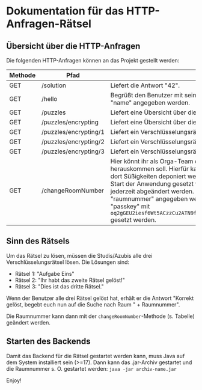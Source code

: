 # Dokumentation für das HTTP-Anfragen-Rätsel

## Übersicht über die HTTP-Anfragen

Die folgenden HTTP-Anfragen können an das Projekt gestellt werden:

| Methode | Pfad | Beschreibung                                                                                                                                                                                                                                                                                                                                                                                                                                                                                                         |
|---|---|----------------------------------------------------------------------------------------------------------------------------------------------------------------------------------------------------------------------------------------------------------------------------------------------------------------------------------------------------------------------------------------------------------------------------------------------------------------------------------------------------------------------|
| GET | /solution | Liefert die Antwort "42".                                                                                                                                                                                                                                                                                                                                                                                                                                                                                            |
| GET | /hello | Begrüßt den Benutzer mit seinem Namen. Der Name kann als Parameter "name" angegeben werden.                                                                                                                                                                                                                                                                                                                                                                                                                          |
| GET | /puzzles | Liefert eine Übersicht über die verfügbaren Rätsel.                                                                                                                                                                                                                                                                                                                                                                                                                                                                  |
| GET | /puzzles/encrypting | Liefert eine Übersicht über die verfügbaren Verschlüsselungsrätsel.                                                                                                                                                                                                                                                                                                                                                                                                                                                  |
| GET | /puzzles/encrypting/1 | Liefert ein Verschlüsselungsrätsel mit einer Caesarverschiebung von 3.                                                                                                                                                                                                                                                                                                                                                                                                                                               |
| GET | /puzzles/encrypting/2 | Liefert ein Verschlüsselungsrätsel mit einer Caesarverschiebung von -4.                                                                                                                                                                                                                                                                                                                                                                                                                                              |
| GET | /puzzles/encrypting/3 | Liefert ein Verschlüsselungsrätsel mit einer Caesarverschiebung von 16.                                                                                                                                                                                                                                                                                                                                                                                                                                              |
| GET | /changeRoomNumber | Hier könnt ihr als Orga-Team die Raumnummer ändern, die als Lösung herauskommen soll. Hierfür kann z.B. ein Besprechungsraum gebucht und dort Süßigkeiten deponiert werden. Die Raumnummer muss bei jedem Start der Anwendung gesetzt werden und kann im laufenden Betrieb jederzeit abgeändert werden. Dafür muss die Raumnummer als Parameter "raumnummer" angegeben werden. Das Passwort muss als Parameter "passkey" mit `oq2gGEU2iesf6Wt5ACzzCu2ATN9fBmMbrGvQtn2oMy8dZLg8ag7xgzmw7LERrwvwShKRD` gesetzt werden. |

## Sinn des Rätsels

Um das Rätsel zu lösen, müssen die Studis/Azubis alle drei Verschlüsselungsrätsel lösen. Die Lösungen sind:

* Rätsel 1: "Aufgabe Eins"
* Rätsel 2: "Ihr habt das zweite Rätsel gelöst!"
* Rätsel 3: "Dies ist das dritte Rätsel."

Wenn der Benutzer alle drei Rätsel gelöst hat, erhält er die Antwort "Korrekt gelöst, begebt euch nun auf die Suche nach Raum " + Raumnummer".

Die Raumnummer kann dann mit der `changeRoomNumber`-Methode (s. Tabelle) geändert werden.

## Starten des Backends

Damit das Backend für die Rätsel gestartet werden kann, muss Java auf dem System installiert sein (>=17). Dann kann das .jar-Archiv gestartet und die Raumnummer s. O. gestartet werden: `java -jar archiv-name.jar`

Enjoy!
